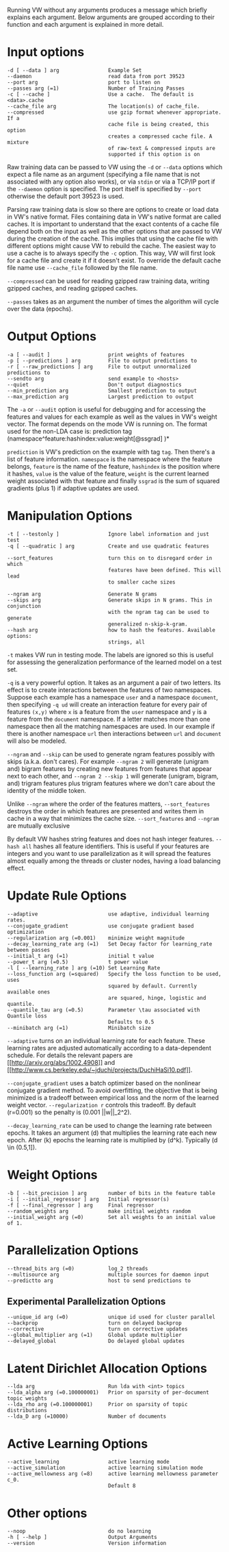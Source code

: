 Running VW without any arguments produces a message which briefly explains each argument. Below arguments are grouped according to their function and each argument is explained in more detail.

# Input options
    -d [ --data ] arg                Example Set
    --daemon                         read data from port 39523
    --port arg                       port to listen on
    --passes arg (=1)                Number of Training Passes
    -c [ --cache ]                   Use a cache.  The default is <data>.cache
    --cache_file arg                 The location(s) of cache_file.
    --compressed                     use gzip format whenever appropriate. If a 
                                     cache file is being created, this option 
                                     creates a compressed cache file. A mixture 
                                     of raw-text & compressed inputs are 
                                     supported if this option is on

Raw training data can be passed to VW using the `-d` or `--data` options which expect a file name as an argument (specifying a file name that is not associated with any option also works), or via `stdin` or via a TCP/IP port if the `--daemon` option is specified. The port itself is specified by `--port` otherwise the default port 39523 is used. 

Parsing raw training data is slow so there are options to create or load data in VW's native format. Files containing data in VW's native format are called caches. It is important to understand that the exact contents of a cache file depend both on the input as well as the other options that are passed to VW during the creation of the cache. This implies that using the cache file with different options might cause VW to rebuild the cache. The easiest way to use a cache is to always specify the `-c` option. This way, VW will first look for a cache file and create it if it doesn't exist. To override the default cache file name use `--cache_file` followed by the file name.

`--compressed` can be used for reading gzipped raw training data, writing gzipped caches, and reading gzipped caches.

`--passes` takes as an argument the number of times the algorithm will cycle over the data (epochs). 

# Output Options
    -a [ --audit ]                   print weights of features  
    -p [ --predictions ] arg         File to output predictions to
    -r [ --raw_predictions ] arg     File to output unnormalized predictions to
    --sendto arg                     send example to <hosts>
    --quiet                          Don't output diagnostics
    --min_prediction arg             Smallest prediction to output
    --max_prediction arg             Largest prediction to output

The `-a` or `--audit` option is useful for debugging and for accessing the features and values for each example as well as the values in VW's weight vector. The format depends on the mode VW is running on. The format used for the non-LDA case is: 
    prediction tag (namespace^feature:hashindex:value:weight[@ssgrad] )*

`prediction` is VW's prediction on the example with tag `tag`. Then there's a list of feature information. `namespace` is the namespace where the feature belongs, `feature` is the name of the feature, `hashindex` is the position where it hashes, `value` is the value of the feature, `weight` is the current learned weight associated with that feature and finally `ssgrad` is the sum of squared gradients (plus 1) if adaptive updates are used.

# Manipulation Options
    -t [ --testonly ]                Ignore label information and just test
    -q [ --quadratic ] arg           Create and use quadratic features

    --sort_features                  turn this on to disregard order in which 
                                     features have been defined. This will lead 
                                     to smaller cache sizes

    --ngram arg                      Generate N grams
    --skips arg                      Generate skips in N grams. This in conjunction 
                                     with the ngram tag can be used to generate 
                                     generalized n-skip-k-gram.
    --hash arg                       how to hash the features. Available options:
                                     strings, all

`-t` makes VW run in testing mode. The labels are ignored so this is useful for assessing the generalization performance of the learned model on a test set.

`-q` is a very powerful option. It takes as an argument a pair of two letters. Its effect is to create interactions between the features of two namespaces. Suppose each example has a namespace `user` and a namespace `document`, then specifying `-q ud` will create an interaction feature for every pair of features `(x,y)` where `x` is a feature from the `user` namespace and `y` is a feature from the `document` namespace. If a letter matches more than one namespace then all the matching namespaces are used. In our example if there is another namespace `url` then interactions between `url` and `document` will also be modeled.

`--ngram` and `--skip` can be used to generate ngram features possibly with skips (a.k.a. don't cares). For example `--ngram 2` will generate (unigram and) bigram features by creating new features from features that appear next to each other, and  `--ngram 2 --skip 1` will generate (unigram, bigram, and) trigram features plus trigram features where we don't care about the identity of the middle token.

Unlike `--ngram` where the order of the features matters, `--sort_features` destroys the order in which features are presented and writes them in cache in a way that minimizes the cache size. `--sort_features` and `--ngram` are mutually exclusive

By default VW hashes string features and does not hash integer features. `--hash all` hashes all feature identifiers. This is useful if your features are integers and you want to use parallelization as it will spread the features almost equally among the threads or cluster nodes, having a load balancing effect.

# Update Rule Options
    --adaptive                       use adaptive, individual learning rates.
    --conjugate_gradient             use conjugate gradient based optimization
    --regularization arg (=0.001)    minimize weight magnitude
    --decay_learning_rate arg (=1)   Set Decay factor for learning_rate between passes
    --initial_t arg (=1)             initial t value
    --power_t arg (=0.5)             t power value
    -l [ --learning_rate ] arg (=10) Set Learning Rate
    --loss_function arg (=squared)   Specify the loss function to be used, uses 
                                     squared by default. Currently available ones
                                     are squared, hinge, logistic and quantile.
    --quantile_tau arg (=0.5)        Parameter \tau associated with Quantile loss
                                     Defaults to 0.5
    --minibatch arg (=1)             Minibatch size

`--adaptive` turns on an individual learning rate for each feature. These learning rates are adjusted automatically according to a data-dependent schedule. For details the relevant papers are [[http://arxiv.org/abs/1002.4908]] and [[http://www.cs.berkeley.edu/~jduchi/projects/DuchiHaSi10.pdf]].

`--conjugate_gradient` uses a batch optimizer based on the nonlinear conjugate gradient method. To avoid overfitting, the objective that is being minimized is a tradeoff between empirical loss and the norm of the learned weight vector. `--regularization r`  controls this tradeoff. By default \(r=0.001\) so the penalty is \(0.001 ||w||_2^2\).   

`--decay_learning_rate` can be used to change the learning rate between epochs. It takes an argument \(d\)  that multiplies the learning rate each new epoch. After \(k\) epochs the learning rate is multiplied 
by \(d^k\). Typically \(d \in (0.5,1]\).
   
# Weight Options
    -b [ --bit_precision ] arg       number of bits in the feature table
    -i [ --initial_regressor ] arg   Initial regressor(s)
    -f [ --final_regressor ] arg     Final regressor
    --random_weights arg             make initial weights random
    --initial_weight arg (=0)        Set all weights to an initial value of 1.

# Parallelization Options
    --thread_bits arg (=0)           log_2 threads
    --multisource arg                multiple sources for daemon input
    --predictto arg                  host to send predictions to

## Experimental Parallelization Options
    --unique_id arg (=0)             unique id used for cluster parallel
    --backprop                       turn on delayed backprop
    --corrective                     turn on corrective updates
    --global_multiplier arg (=1)     Global update multiplier
    --delayed_global                 Do delayed global updates

# Latent Dirichlet Allocation Options
    --lda arg                        Run lda with <int> topics
    --lda_alpha arg (=0.100000001)   Prior on sparsity of per-document topic weights
    --lda_rho arg (=0.100000001)     Prior on sparsity of topic distributions
    --lda_D arg (=10000)             Number of documents

# Active Learning Options
    --active_learning                active learning mode
    --active_simulation              active learning simulation mode
    --active_mellowness arg (=8)     active learning mellowness parameter c_0. 
                                     Default 8
# Other options
    --noop                           do no learning
    -h [ --help ]                    Output Arguments
    --version                        Version information

  

 




  




  


 
  

 




 